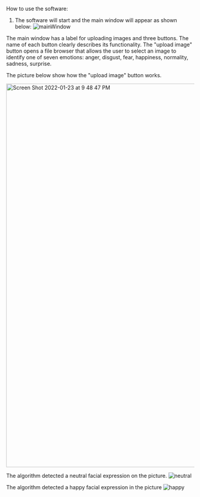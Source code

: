 How to use the software:
1. The software will start and the main window will appear as shown below:
  ![mainWindow](https://user-images.githubusercontent.com/44774108/150683544-9fbdebbc-7df2-4792-a706-76218c5845a0.png)

The main window has a label for uploading images and three buttons. The name of each button clearly describes its functionality.
The "upload image" button opens a file browser that allows the user to select an image to identify one of seven emotions:
anger, disgust, fear, happiness, normality, sadness, surprise.

The picture below show how the "upload image" button works. 

<img width="1025" alt="Screen Shot 2022-01-23 at 9 48 47 PM" src="https://user-images.githubusercontent.com/44774108/150697457-ce937a65-071b-49fe-8f8f-005df4099b18.png">

The algorithm detected a neutral facial expression on the picture.
![neutral](https://user-images.githubusercontent.com/44774108/150683756-211e5900-9226-44d7-a85b-229ae4146138.png)

The algorithm detected a happy facial expression in the picture
![happy](https://user-images.githubusercontent.com/44774108/150683760-c6036a20-f3fb-488e-b5c4-488133096f85.png)
